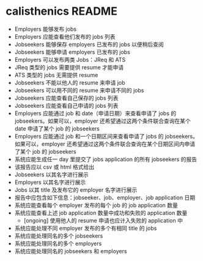 # calisthenics README

- Employers 能够发布 jobs
- Employers 应能查看他们发布的 jobs 列表
- Jobseekers 能够保存 employers 已发布的 jobs 以便稍后查阅
- Jobseekers 能够申请 employers 已发布的 jobs
- Employers 可以发布两类 Jobs：JReq 和 ATS
- JReq 类型的 jobs 需要提供 resume 才能申请
- ATS 类型的 jobs 无需提供 resume
- Jobseekers 不能以他人的 resume 来申请 job
- Jobseekers 可以用不同的 resume 来申请不同的 jobs
- Jobseekers 应能查看自己保存的 jobs 列表
- Jobseekers 应能查看自己申请的 jobs 列表
- Employers 应能通过 job 和 date（申请日期）来查看申请了 jobs 的 jobseekers。如果可以，employer 还希望通过这两个条件联合查询在某个 date 申请了某个 job 的 jobseekers
- Employers 应能通过 job 和一个日期区间来查看申请了 jobs 的 jobseekers。如果可以，employer 还希望通过这两个条件联合查询在某个日期区间内申请了某个 job 的 jobseekers
- 系统应能生成任一 day 里提交了 jobs application 的所有 jobseekers 的报告
- 该报告应以 csv 或 html 格式给出
- Jobseekers 以其名字进行展示
- Employers 以其名字进行展示
- Jobs 以其 title 及发布它的 employer 名字进行展示
- 报告中应包含如下信息：jobseeker、job、employer、job application 日期
- 系统应能查看每个 employer 发布的每个 job 的 job application 数量
- 系统应能查看上述 job application 数量中成功和失败的 application 数量
  - [ongoing] 使用他人的 resume 申请也应计入失败的 application 中
- 系统应能处理不同 employer 发布的多个有相同 title 的 jobs
- 系统应能处理同名的多个 jobseekers
- 系统应能处理同名的多个 employers
- 系统应能处理同名的 jobseekers 和 employers
